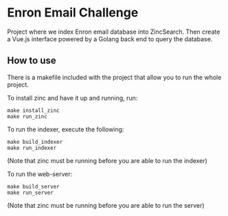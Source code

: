 # Enron Email Challenge
Project where we index Enron email database into ZincSearch. Then create a Vue.js interface powered by a Golang back end to query the database.

## How to use

There is a makefile included with the project that allow you to run the whole project.

To install zinc and have it up and running, run:

```
make install_zinc
make run_zinc
```

To run the indexer, execute the following:

```
make build_indexer
make run_indexer
```

(Note that zinc must be running before you are able to run the indexer)

To run the web-server:

```
make build_server
make run_server
```
(Note that zinc must be running before you are able to run the server)

